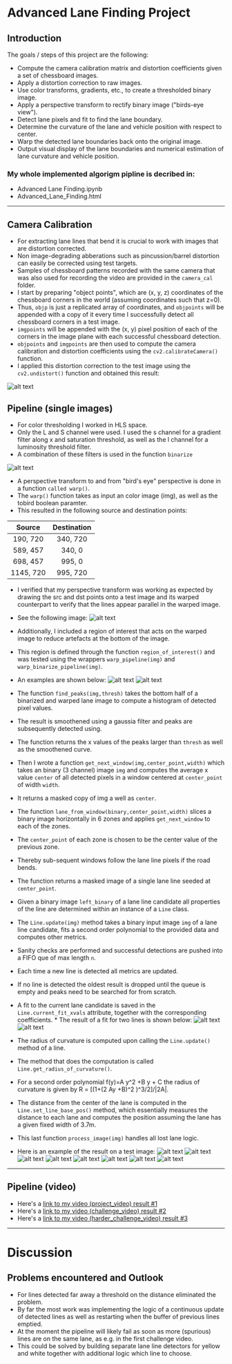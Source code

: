 # Advanced Lane Finding Project

## Introduction
The goals / steps of this project are the following:

* Compute the camera calibration matrix and distortion coefficients given a set of chessboard images.
* Apply a distortion correction to raw images.
* Use color transforms, gradients, etc., to create a thresholded binary image.
* Apply a perspective transform to rectify binary image ("birds-eye view").
* Detect lane pixels and fit to find the lane boundary.
* Determine the curvature of the lane and vehicle position with respect to center.
* Warp the detected lane boundaries back onto the original image.
* Output visual display of the lane boundaries and numerical estimation of lane curvature and vehicle position.

[//]: # (Image References)

[image1]: ./output_images/step0.JPG "Undistorted"

[image2]: ./output_images/step1.JPG "Threshold"
[image3]: ./output_images/step2.JPG "Image ROI"
[image4]: ./output_images/step3.JPG "Unwraped ROI lane1"
[image5]: ./output_images/step4.JPG "Unwraped ROI lane2"
[image6]: ./output_images/step5.JPG "left and right lanes"
[image7]: ./output_images/step6.JPG "detect lane "

[image8]: ./output_images/test_results/detected_lane_straight_lines1.jpg "result1"
[image9]: ./output_images/test_results/detected_lane_straight_lines2.jpg "result2"
[image10]: ./output_images/test_results/detected_lane_test1.jpg "result3"
[image11]: ./output_images/test_results/detected_lane_test2.jpg "result4"
[image12]: ./output_images/test_results/detected_lane_test3.jpg "result5"
[image13]: ./output_images/test_results/detected_lane_test4.jpg "result6"
[image14]: ./output_images/test_results/detected_lane_test5.jpg "result7"
[image15]: ./output_images/test_results/detected_lane_test6.jpg "result8"

[video1]: ./output_images/test_results/detected_lane_project_video.mp4 "Video1"
[video2]: ./output_images/test_results/detected_lane_challenge_video.mp4 "Video2"
[video3]: ./output_images/test_results/detected_lane_harder_challenge_video.mp4 "Video3"

### My whole implemented algorigm pipline is decribed in:
* Advanced Lane Finding.ipynb
* Advanced_Lane_Finding.html
---

## Camera Calibration

* For extracting lane lines that bend it is crucial to work with images that are distortion corrected. 
* Non image-degrading abberations such as pincussion/barrel distortion can easily be corrected using test targets. 
* Samples of chessboard patterns recorded with the same camera that was also used for recording the video are provided in the `camera_cal` folder. 
* I start by preparing "object points", which are (x, y, z) coordinates of the chessboard corners in the world (assuming coordinates such that z=0). 
* Thus, `objp` is just a replicated array of coordinates, and `objpoints` will be appended with a copy of it every time I successfully detect all chessboard corners in a test image. 
* `imgpoints` will be appended with the (x, y) pixel position of each of the corners in the image plane with each successful chessboard detection.
* `objpoints` and `imgpoints` are then used to compute the camera calibration and distortion coefficients using the `cv2.calibrateCamera()` function. 
* I applied this distortion correction to the test image using the `cv2.undistort()` function and obtained this result: 

![alt text][image1]

## Pipeline (single images)

* For color thresholding I worked in HLS space. 
* Only the L and S channel were used. I used the s channel for a gradient filter along x and saturation threshold, as well as the l channel for a luminosity threshold filter. 
* A combination of these filters is used in the function `binarize` 

![alt text][image2]

* A perspective transform to and from "bird's eye" perspective is done in a function `called warp()`. 
* The `warp()` function takes as input an color image (img), as well as the tobird boolean paramter. 
* This resulted in the following source and destination points:

| Source        | Destination   | 
|:-------------:|:-------------:| 
| 190, 720      | 340, 720      | 
| 589, 457      | 340, 0        |
| 698, 457      | 995, 0        |
| 1145, 720     | 995, 720      |

* I verified that my perspective transform was working as expected by drawing the src and dst points onto a test image and its warped counterpart to verify that the lines appear parallel in the warped image. 
* See the following image: 
![alt text][image3]

* Additionally, I included a region of interest that acts on the warped image to reduce artefacts at the bottom of the image.
* This region is defined through the function `region_of_interest()` and was tested using the wrappers `warp_pipeline(img)` and `warp_binarize_pipeline(img)`.
* An examples are shown below: 
![alt text][image4]
![alt text][image5]

* The function `find_peaks(img,thresh)` takes the bottom half of a binarized and warped lane image to compute a histogram of detected pixel values. 
* The result is smoothened using a gaussia filter and peaks are subsequently detected using. 
* The function returns the x values of the peaks larger than `thresh` as well as the smoothened curve.
* Then I wrote a function `get_next_window(img,center_point,width)` which takes an binary (3 channel) image `img` and computes the average x value `center` of all detected pixels in a window centered at `center_point` of width `width`. 
* It returns a masked copy of img a well as `center`.
* The function `lane_from_window(binary,center_point,width)` slices a binary image horizontally in 6 zones and applies `get_next_window` to each of the zones. 
* The `center_point` of each zone is chosen to be the center value of the previous zone. 
* Thereby sub-sequent windows follow the lane line pixels if the road bends. 
* The function returns a masked image of a single lane line seeded at `center_point`. 
* Given a binary image `left_binary` of a lane line candidate all properties of the line are determined within an instance of a `Line` class.

* The `Line.update(img)` method takes a binary input image `img` of a lane line candidate, fits a second order polynomial to the provided data and computes other metrics. 
* Sanity checks are performed and successful detections are pushed into a FIFO que of max length `n`. 
* Each time a new line is detected all metrics are updated. 
* If no line is detected the oldest result is dropped until the queue is empty and peaks need to be searched for from scratch.
* A fit to the current lane candidate is saved in the `Line.current_fit_xvals` attribute, together with the corresponding coefficients. * The result of a fit for two lines is shown below:
![alt text][image6]
![alt text][image7]

* The radius of curvature is computed upon calling the `Line.update()` method of a line. 
* The method that does the computation is called `Line.get_radius_of_curvature()`.
* For a second order polynomial f(y)=A y^2 +B y + C the radius of curvature is given by R = [(1+(2 Ay +B)^2 )^3/2]/|2A|.
* The distance from the center of the lane is computed in the `Line.set_line_base_pos()` method, which essentially measures the distance to each lane and computes the position assuming the lane has a given fixed width of 3.7m.
* This last function `process_image(img)` handles all lost lane logic. 
* Here is an example of the result on a test image:
![alt text][image8]
![alt text][image9]
![alt text][image10]
![alt text][image11]
![alt text][image12]
![alt text][image13]
![alt text][image14]
![alt text][image15]

---

## Pipeline (video)

* Here's a [link to my video (project_video) result #1](./output_images/test_results/detected_lane_project_video.mp4)
* Here's a [link to my video (challenge_video) result #2](./output_images/test_results/detected_lane_challenge_video.mp4)
* Here's a [link to my video (harder_challenge_video) result #3](./output_images/test_results/detected_lane_harder_challenge_video.mp4)

---

# Discussion

## Problems encountered and Outlook

* For lines detected far away a threshold on the distance eliminated the problem. 
* By far the most work was implementing the logic of a continuous update of detected lines as well as restarting when the buffer of previous lines emptied. 
* At the moment the pipeline will likely fail as soon as more (spurious) lines are on the same lane, as e.g. in the first challenge video. 
* This could be solved by building separate lane line detectors for yellow and white together with additional logic which line to choose.

